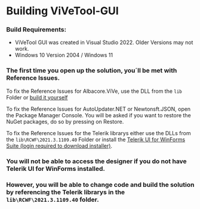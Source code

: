 # Building ViVeTool-GUI
### Build Requirements:
- ViVeTool GUI was created in Visual Studio 2022. Older Versions may not work.
- Windows 10 Version 2004 / Windows 11

### The first time you open up the solution, you´ll be met with Reference Issues.
To fix the Reference Issues for Albacore.ViVe, use the DLL from the `lib` Folder or [build it yourself](https://github.com/thebookisclosed/ViVe/tree/master/ViVe)

To fix the Reference Issues for AutoUpdater.NET or Newtonsft.JSON, open the Package Manager Console.
You will be asked if you want to restore the NuGet packages, do so by pressing on Restore.

To fix the Reference Issues for the Telerik librarys either use the DLLs from the `lib\RCWF\2021.3.1109.40` Folder or install the [Telerik UI for WinForms Suite (login required to download installer)](https://www.telerik.com/login/ui-for-winforms).

### You will not be able to access the designer if you do not have Telerik UI for WinForms installed. 

### However, you will be able to change code and build the solution by referencing the Telerik librarys in the `lib\RCWF\2021.3.1109.40` folder.
